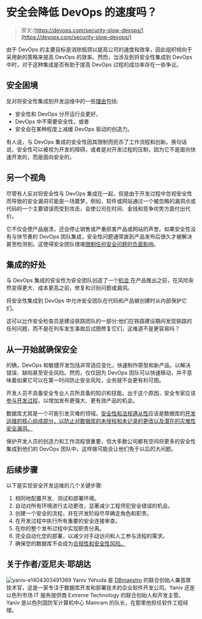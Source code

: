 # 安全会降低 DevOps 的速度吗？

> 原文:[https://devops.com/security-slow-devops/](https://devops.com/security-slow-devops/)

由于 DevOps 的主要目标是消除瓶颈以提高公司的速度和效率，因此组织倾向于采用新的策略来提高 DevOps 的效率。然而，当涉及到将安全性集成到 DevOps 中时，对于这种集成是否有助于提高 DevOps 过程的成功率存在一些争议。

## 安全困境

反对将安全性集成到开发运维中的一些[理由](https://www.wired.com/insights/2013/10/mythbusting-devops-and-security/)包括:

*   安全性和 DevOps 分开运行会更好，
*   DevOps 中不需要安全性，或者
*   安全会在某种程度上减缓 DevOps 驱动的创造力。

有人说，与 DevOps 集成的安全性因其限制而扼杀了工作流程和创新。换句话说，安全性可以被视为开发的障碍，或者是对开发过程的压制，因为它不是面向快速开发的，而是面向安全的。

## 另一个视角

尽管有人反对将安全性与 DevOps 集成在一起，但是由于开发过程中忽视安全性而导致的安全漏洞可能是一场噩梦。例如，软件或网站通过一个被忽略的漏洞点或代码的一个主要错误而受到攻击，会使公司在时间、金钱和竞争优势方面付出代价。

它不仅会使产品崩溃，还会停止销售或严重损害产品或网站的声誉。如果安全性没有与快节奏的 DevOps 团队集成，安全性问题通常直到产品发布后很久才被解决甚至检测到。这使得安全团队很难[限制任何安全问题的负面影响](https://www.upguard.com/blog/put-security-devops-turn-devops-security)。

## 集成的好处

与 DevOps 集成的安全性为安全团队创造了一个[机会](http://www.cio.com/article/3042893/security/is-devops-good-or-bad-for-security.html),在产品推出之前，在风险突然变得更大、成本更高之前，修复和识别问题或漏洞。

将安全性集成到 DevOps 中允许安全团队在代码和产品被创建时从内部保护它们。

这可以比作安全检查员是建设铁路团队的一部分:他们在铁路建设期间发现铁路的任何问题，而不是在列车发生事故后试图修复它们，这难道不是更容易吗？

## 从一开始就确保安全

的确，DevOps 和敏捷开发包括非常适应变化，快速制作原型和新产品，以解决错误、缺陷甚至安全风险。然而，仅仅因为 DevOps 团队可以快速移动，并不意味着如果它可以在第一时间防止安全风险，业务就不会更有利可图。

开发人员不具备安全专业人员所具备的知识和技能。出于这个原因，安全专家应该[参与开发过程](https://www.upguard.com/blog/3-steps-for-integrating-security-into-devops)，以增加发布更强大、更有效产品的机会。

数据库尤其是一个可能引发灾难的领域。[安全性和法规遵从性](http://www3.dbmaestro.com/security-and-compliance-six-ways-to-ensure-your-database-is-not-a-vulnerability)应该是数据库的[开发运维的核心组成部分，以防止对数据库的未授权和未记录的更改以及潜在的灾难性安全漏洞。](http://www.dbmaestro.com/product/database-enhanced-security-and-regulatory-compliance/)

保护开发人员的创造力和工作流程很重要，但大多数公司都有空间将更多的安全性集成到他们的 DevOps 团队中。这样做可能会让他们免于以后的大问题。

## 后续步骤

以下是实现安全开发运维的几个关键步骤:

1.  相同地配置开发、测试和部署环境。
2.  自动对所有环境进行主动更改，显著减少工程师犯安全错误的机会。
3.  创建一个安全的流程，并在开发阶段尽早确定角色和职责。
4.  在开发过程中执行所有重要的安全连接审查。
5.  在你的整个发布过程中实现职责分离。
6.  完全自动化您的部署，以减少对手动访问和人工参与流程的需求。
7.  确保您的数据库不会成为[合规性和安全性风险。](http://www3.dbmaestro.com/security-and-compliance-six-ways-to-ensure-your-database-is-not-a-vulnerability)

## 关于作者/亚尼夫·耶胡达

![yaniv-e1404303491389](../Images/d471a803278bd88bfa0abd5f3a2315c1.png) Yaniv Yehuda 是 [DBmaestro](http://www.dbmaestro.com/) 的联合创始人兼首席技术官，这是一家专注于数据库开发和部署技术的企业软件开发公司。Yaniv 还是以色列市场 IT 服务提供商 Extreme Technology 的联合创始人和开发主管。Yaniv 是以色列国防军计算机中心 Mamram 的队长，在那里他担任软件工程经理。